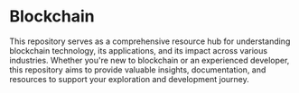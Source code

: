# Blockchain
This repository serves as a comprehensive resource hub for understanding blockchain technology, its applications, and its impact across various industries. Whether you're new to blockchain or an experienced developer, this repository aims to provide valuable insights, documentation, and resources to support your exploration and development journey.

